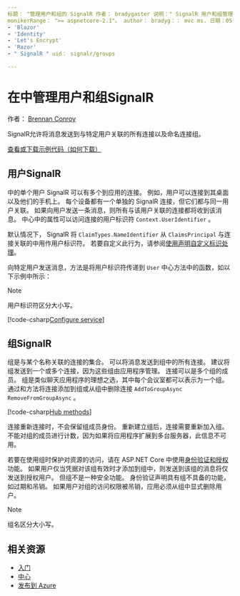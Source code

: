 ```yaml
---
标题： "管理用户和组的 SignalR 作者： bradygaster 说明：" SignalR 用户和组管理 ASP.NET Core 的概述。
monikerRange： ">= aspnetcore-2.1"。 author： bradyg：： mvc ms. 日期：05/17/2020 非 loc：
- 'Blazor'
- 'Identity'
- 'Let's Encrypt'
- 'Razor'
- " SignalR " uid： signalr/groups

---
```


# <a name="manage-users-and-groups-in-signalr"></a>在中管理用户和组SignalR

作者： [Brennan Conroy](https://github.com/BrennanConroy)

SignalR允许将消息发送到与特定用户关联的所有连接以及命名连接组。

[查看或下载示例代码](https://github.com/dotnet/AspNetCore.Docs/tree/master/aspnetcore/signalr/groups/sample/)[（如何下载）](xref:index#how-to-download-a-sample)

## <a name="users-in-signalr"></a>用户SignalR

中的单个用户 SignalR 可以有多个到应用的连接。 例如，用户可以连接到其桌面以及他们的手机上。 每个设备都有一个单独的 SignalR 连接，但它们都与同一用户关联。 如果向用户发送一条消息，则所有与该用户关联的连接都将收到该消息。 中心中的属性可以访问连接的用户标识符 `Context.UserIdentifier` 。

默认情况下， SignalR 将 `ClaimTypes.NameIdentifier` 从 `ClaimsPrincipal` 与连接关联的中用作用户标识符。 若要自定义此行为，请参阅[使用声明自定义标识处理](xref:signalr/authn-and-authz#use-claims-to-customize-identity-handling)。

向特定用户发送消息，方法是将用户标识符传递到 `User` 中心方法中的函数，如以下示例中所示：

> [!NOTE]
> 用户标识符区分大小写。

[!code-csharp[Configure service](groups/sample/Hubs/ChatHub.cs?range=29-32)]

## <a name="groups-in-signalr"></a>组SignalR

组是与某个名称关联的连接的集合。 可以将消息发送到组中的所有连接。 建议将组发送到一个或多个连接，因为这些组由应用程序管理。 连接可以是多个组的成员。 组是类似聊天应用程序的理想之选，其中每个会议室都可以表示为一个组。 通过和方法将连接添加到组或从组中删除连接 `AddToGroupAsync` `RemoveFromGroupAsync` 。

[!code-csharp[Hub methods](groups/sample/Hubs/ChatHub.cs?range=15-27)]

连接重新连接时，不会保留组成员身份。 重新建立组后，连接需要重新加入组。 不能对组的成员进行计数，因为如果将应用程序扩展到多台服务器，此信息不可用。

若要在使用组时保护对资源的访问，请在 ASP.NET Core 中使用[身份验证和授权](xref:signalr/authn-and-authz)功能。 如果用户仅当凭据对该组有效时才添加到组中，则发送到该组的消息将仅发送到授权用户。 但组不是一种安全功能。 身份验证声明具有组不具备的功能，如过期和吊销。 如果用户对组的访问权限被吊销，应用必须从组中显式删除用户。

> [!NOTE]
> 组名区分大小写。

## <a name="related-resources"></a>相关资源

* [入门](xref:tutorials/signalr)
* [中心](xref:signalr/hubs)
* [发布到 Azure](xref:signalr/publish-to-azure-web-app)
